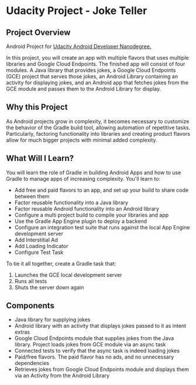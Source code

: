 # Udacity Project - Joke Teller

## Project Overview
Android Project for [Udacity Android Developer Nanodegree.](https://eu.udacity.com/course/android-developer-nanodegree-by-google--nd801) 

In this project, you will create an app with multiple flavors that uses
multiple libraries and Google Cloud Endpoints. The finished app will consist
of four modules. A Java library that provides jokes, a Google Cloud Endpoints
(GCE) project that serves those jokes, an Android Library containing an
activity for displaying jokes, and an Android app that fetches jokes from the
GCE module and passes them to the Android Library for display.

## Why this Project
As Android projects grow in complexity, it becomes necessary to customize the
behavior of the Gradle build tool, allowing automation of repetitive tasks.
Particularly, factoring functionality into libraries and creating product
flavors allow for much bigger projects with minimal added complexity.

## What Will I Learn?
You will learn the role of Gradle in building Android Apps and how to use
Gradle to manage apps of increasing complexity. You'll learn to:

* Add free and paid flavors to an app, and set up your build to share code between them
* Factor reusable functionality into a Java library
* Factor reusable Android functionality into an Android library
* Configure a multi project build to compile your libraries and app
* Use the Gradle App Engine plugin to deploy a backend
* Configure an integration test suite that runs against the local App Engine development server
* Add Interstitial Ad
* Add Loading Indicator
* Configure Test Task

To tie it all together, create a Gradle task that:
1. Launches the GCE local development server
2. Runs all tests
3. Shuts the server down again

## Components
* Java library for supplying jokes
* Android library with an activity that displays jokes passed to it as intent extras
* Google Cloud Endpoints module that supplies jokes from the Java library. Project loads jokes from GCE module via an async task
* Connected tests to verify that the async task is indeed loading jokes
* Paid/free flavors. The paid flavor has no ads, and no unnecessary dependencies
* Retrieves jokes from Google Cloud Endpoints module and displays them via an Activity from the Android Library
